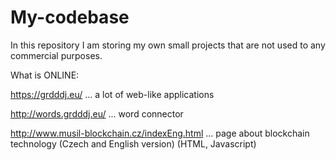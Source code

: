 # My-codebase
In this repository I am storing my own small projects that are not used to any commercial purposes.

What is ONLINE:

https://grdddj.eu/ ... a lot of web-like applications

http://words.grdddj.eu/ ... word connector

http://www.musil-blockchain.cz/indexEng.html ... page about blockchain technology (Czech and English version) (HTML, Javascript)
